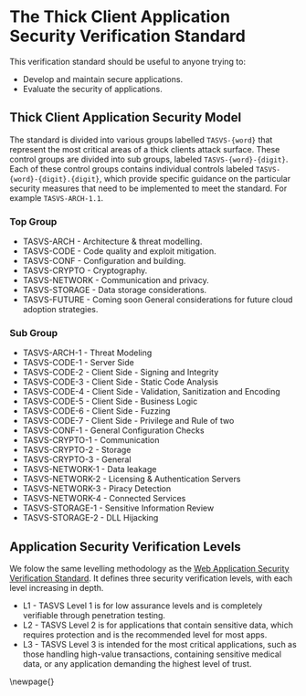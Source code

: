 # The Thick Client Application Security Verification Standard

This verification standard should be useful to anyone trying to:

- Develop and maintain secure applications.
- Evaluate the security of applications.


## Thick Client Application Security Model

The standard is divided into various groups labelled `TASVS-{word}` that represent the most critical areas of a thick clients attack surface. These control groups are divided into sub groups, labeled `TASVS-{word}-{digit}`. Each of these control groups contains individual controls labeled `TASVS-{word}-{digit}.{digit}`, which provide specific guidance on the particular security measures that need to be implemented to meet the standard. For example `TASVS-ARCH-1.1`.

### Top Group

- TASVS-ARCH -  Architecture & threat modelling.
- TASVS-CODE - Code quality and exploit mitigation.
- TASVS-CONF - Configuration and building.
- TASVS-CRYPTO - Cryptography.
- TASVS-NETWORK - Communication and privacy.
- TASVS-STORAGE - Data storage considerations.
- TASVS-FUTURE - Coming soon General considerations for future cloud adoption strategies.

### Sub Group

- TASVS-ARCH-1 - Threat Modeling
- TASVS-CODE-1 - Server Side
- TASVS-CODE-2 - Client Side - Signing and Integrity
- TASVS-CODE-3 - Client Side - Static Code Analysis
- TASVS-CODE-4 - Client Side - Validation, Sanitization and Encoding
- TASVS-CODE-5 - Client Side - Business Logic
- TASVS-CODE-6 - Client Side - Fuzzing
- TASVS-CODE-7 - Client Side - Privilege and Rule of two
- TASVS-CONF-1 - General Configuration Checks
- TASVS-CRYPTO-1 - Communication
- TASVS-CRYPTO-2 - Storage
- TASVS-CRYPTO-3 - General
- TASVS-NETWORK-1 - Data leakage
- TASVS-NETWORK-2 - Licensing & Authentication Servers
- TASVS-NETWORK-3 - Piracy Detection
- TASVS-NETWORK-4 - Connected Services
- TASVS-STORAGE-1 - Sensitive Information Review
- TASVS-STORAGE-2 - DLL Hijacking


## Application Security Verification Levels

We folow the same levelling methodology as the [Web Application Security Verification Standard](https://github.com/OWASP/ASVS/tree/master). It defines three security verification levels, with each level increasing in depth.

- L1 - TASVS Level 1 is for low assurance levels and is completely verifiable through penetration testing.
- L2 - TASVS Level 2 is for applications that contain sensitive data, which requires protection and is the recommended level for most apps.
- L3 - TASVS Level 3 is intended for the most critical applications, such as those handling high-value transactions, containing sensitive medical data, or any application demanding the highest level of trust.



\newpage{}